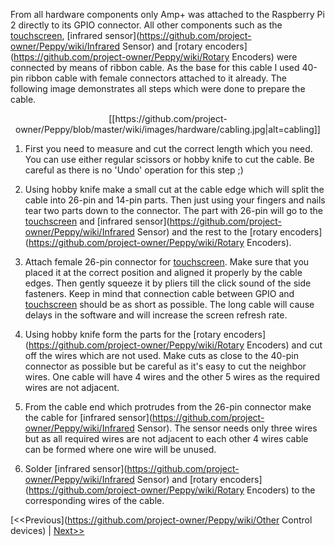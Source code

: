 From all hardware components only Amp+ was attached to the Raspberry Pi 2 directly to its GPIO connector. All other components such as the [touchscreen](https://github.com/project-owner/Peppy/wiki/Touchscreen), [infrared sensor](https://github.com/project-owner/Peppy/wiki/Infrared Sensor) and [rotary encoders](https://github.com/project-owner/Peppy/wiki/Rotary Encoders) were connected by means of ribbon cable. As the base for this cable I used 40-pin ribbon cable with female connectors attached to it already. The following image demonstrates all steps which were done to prepare the cable. 
<p align="center">
[[https://github.com/project-owner/Peppy/blob/master/wiki/images/hardware/cabling.jpg|alt=cabling]]
</p>

1. First you need to measure and cut the correct length which you need. You can use either regular scissors or hobby knife to cut the cable. Be careful as there is no 'Undo' operation for this step ;)

2. Using hobby knife make a small cut at the cable edge which will split the cable into 26-pin and 14-pin parts. Then just using your fingers and nails tear two parts down to the connector. The part with 26-pin will go to the [touchscreen](https://github.com/project-owner/Peppy/wiki/Touchscreen) and [infrared sensor](https://github.com/project-owner/Peppy/wiki/Infrared Sensor) and the rest to the [rotary encoders](https://github.com/project-owner/Peppy/wiki/Rotary Encoders).

3. Attach female 26-pin connector for [touchscreen](https://github.com/project-owner/Peppy/wiki/Touchscreen). Make sure that you placed it at the correct position and aligned it properly by the cable edges. Then gently squeeze it by pliers till the click sound of the side fasteners. Keep in mind that connection cable between GPIO and [touchscreen](https://github.com/project-owner/Peppy/wiki/Touchscreen) should be as short as possible. The long cable will cause delays in the software and will increase the screen refresh rate.

4. Using hobby knife form the parts for the [rotary encoders](https://github.com/project-owner/Peppy/wiki/Rotary Encoders) and cut off the wires which are not used. Make cuts as close to the 40-pin connector as possible but be careful as it's easy to cut the neighbor wires. One cable will have 4 wires and the other 5 wires as the required wires are not adjacent.

5. From the cable end which protrudes from the 26-pin connector make the cable for [infrared sensor](https://github.com/project-owner/Peppy/wiki/Infrared Sensor). The sensor needs only three wires but as all required wires are not adjacent to each other 4 wires cable can be formed where one wire will be unused.

6. Solder [infrared sensor](https://github.com/project-owner/Peppy/wiki/Infrared Sensor) and [rotary encoders](https://github.com/project-owner/Peppy/wiki/Rotary Encoders) to the corresponding wires of the cable.

[<<Previous](https://github.com/project-owner/Peppy/wiki/Other Control devices) | [Next>>](https://github.com/project-owner/Peppy/wiki/Networking)